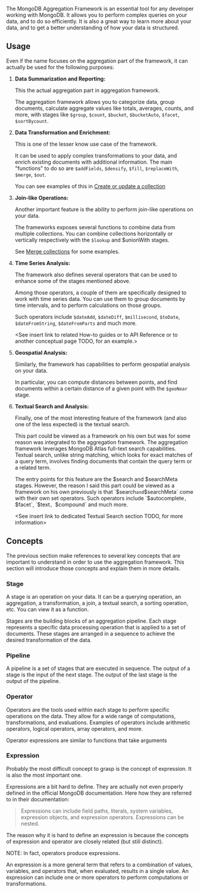 The MongoDB Aggregation Framework is an essential tool for any developer working with MongoDB. It allows you to perform complex queries on your data, and to do so efficiently. It is also a great way to learn more about your data, and to get a better understanding of how your data is structured.

## **Usage**

Even if the name focuses on the aggregation part of the framework, it can actually be used for the following purposes:

1. **Data Summarization and Reporting:**

    This the actual aggregation part in aggregation framework.
    
    The aggregation framework allows you to categorize data, group documents, calculate aggregate values like totals, averages, counts, and more, with stages like `$group`, `$count`, `$bucket`, `$bucketAuto`, `$facet`, `$sortBycount`.
    
2. **Data Transformation and Enrichment:**
    
    This is one of the lesser know use case of the framework.

    It can be used to apply complex transformations to your data, and enrich existing documents with additional information.
    The main "functions" to do so are `$addFields`, `$densify`, `$fill`, `$replaceWith`, `$merge`, `$out`.

    You can see examples of this in [Create or update a collection](../how-to/commons/create-or-update-a-collection.md)

3. **Join-like Operations:**

    Another important feature is the ability to perform join-like operations on your data.
    
    The frameworks exposes several functions to combine data from multiple collections. You can combine collections horizontally or vertically
    respectively with the `$lookup` and $unionWith stages.

    See [Merge collections](../how-to/commons/join-operations.md) for some examples.

4. **Time Series Analysis:**

    The framework also defines several operators that can be used to enhance some of the stages mentioned above.

    Among those operators, a couple of them are specifically designed to work with time series data. You can use them to group documents by time intervals, and to perform calculations on those groups.

    Such operators include `$dateAdd`, `$dateDiff`, `$millisecond`, `$toDate`, `$dateFromString`, `$dateFromParts` and much more.

    <See insert link to related How-to guides or to API Reference or to another conceptual page TODO, for an example.> 

5. **Geospatial Analysis:**

    Similarly, the framework has capabilities to perform geospatial analysis on your data. 

    In particular, you can compute distances between points, and find documents within a certain distance of a given point with the `$geoNear` stage.

6. **Textual Search and Analysis:**

    Finally, one of the most interesting feature of the framework (and also one of the less expected) is the textual search.

    This part could be viewed as a framework on his own but was for some reason was integrated to the aggregation framework.
    The aggregation framework leverages MongoDB Atlas full-text search capabilities. Textual search, unlike string matching, which looks for exact matches of a query term, involves finding documents that contain the query term or a related term.

    The entry points for this feature are the $search and $searchMeta stages.
    However, the reason I said this part could be viewed as a framework on his own previously is that `$search` and `$searchMeta` come with their own set operators. Such operators include `$autocomplete`, `$facet`, `$text`, `$compound` and much more.

    <See insert link to dedicated Textual Search section TODO, for more information>

## **Concepts**

The previous section make references to several key concepts that are important to understand in order to use the aggregation framework.
This section will introduce those concepts and explain them in more details.

### **Stage**

A stage is an operation on your data. It can be a querying operation, an aggregation, a transformation, a join, a textual search, a sorting operation, etc. You can view it as a function.

Stages are the building blocks of an aggregation pipeline. Each stage represents a specific data processing operation that is applied to a set of documents. These stages are arranged in a sequence to achieve the desired transformation of the data.

### **Pipeline**

A pipeline is a set of stages that are executed in sequence. The output of a stage is the input of the next stage. The output of the last stage is the output of the pipeline.

### **Operator**

Operators are the tools used within each stage to perform specific operations on the data. They allow for a wide range of computations, transformations, and evaluations. Examples of operators include arithmetic operators, logical operators, array operators, and more.

Operator expressions are similar to functions that take arguments

### **Expression**

Probably the most difficult concept to grasp is the concept of expression. It is also the most important one.

Expressions are a bit hard to define. They are actually not even properly defined in the official MongoDB documentation.
Here how they are referred to in their documentation:

> Expressions can include field paths, literals, system variables, expression objects, and expression operators. Expressions can be nested.

The reason why it is hard to define an expression is because the concepts of expression and operator are closely related (but still distinct).

NOTE: In fact, operators produce expressions.

An expression is a more general term that refers to a combination of values, variables, and operators that, when evaluated, results in a single value. An expression can include one or more operators to perform computations or transformations.